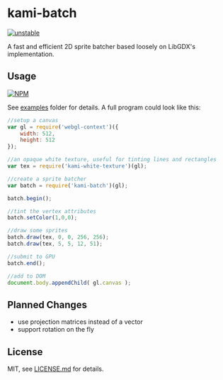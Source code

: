 # kami-batch

[![unstable](http://badges.github.io/stability-badges/dist/unstable.svg)](http://github.com/badges/stability-badges)

A fast and efficient 2D sprite batcher based loosely on LibGDX's implementation.

## Usage

[![NPM](https://nodei.co/npm/kami-batch.png)](https://nodei.co/npm/kami-batch/)

See [examples](examples/) folder for details. A full program could look like this:

```js
//setup a canvas
var gl = require('webgl-context')({
    width: 512,
    height: 512
});

//an opaque white texture, useful for tinting lines and rectangles
var tex = require('kami-white-texture')(gl);

//create a sprite batcher
var batch = require('kami-batch')(gl);

batch.begin();

//tint the vertex attributes
batch.setColor(1,0,0);

//draw some sprites
batch.draw(tex, 0, 0, 256, 256);
batch.draw(tex, 5, 5, 12, 51);

//submit to GPU
batch.end();

//add to DOM
document.body.appendChild( gl.canvas );
```

## Planned Changes

- use projection matrices instead of a vector
- support rotation on the fly

## License

MIT, see [LICENSE.md](http://github.com/mattdesl/kami-batch/blob/master/LICENSE.md) for details.
 
